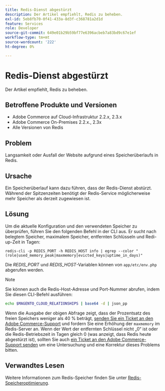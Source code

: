 ```yaml
---
title: Redis-Dienst abgestürzt
description: Der Artikel empfiehlt, Redis zu beheben.
exl-id: 5eb8fb70-0f41-433a-8d3f-c368781a2d1d
feature: Services
role: Developer
source-git-commit: 649e01b29b59bf77e6396acbeb7a83bd9c67e1ef
workflow-type: tm+mt
source-wordcount: '222'
ht-degree: 0%

---
```


# Redis-Dienst abgestürzt

Der Artikel empfiehlt, Redis zu beheben.

## Betroffene Produkte und Versionen

* Adobe Commerce auf Cloud-Infrastruktur 2.2.x, 2.3.x
* Adobe Commerce On-Premises 2.2.x., 2.3x
* Alle Versionen von Redis

## Problem

Langsamkeit oder Ausfall der Website aufgrund eines Speicherüberlaufs in Redis.

## Ursache

Ein Speicherüberlauf kann dazu führen, dass der Redis-Dienst abstürzt. Während der Spitzenzeiten benötigt der Redis-Service möglicherweise mehr Speicher als derzeit zugewiesen ist.

## Lösung

Um die aktuelle Konfiguration und den verwendeten Speicher zu überprüfen, führen Sie den folgenden Befehl in der CLI aus. Er sucht nach belegtem Speicher, maximalem Speicher, entfernten Schlüsseln und Redi-up-Zeit in Tagen:

```
redis-cli -p REDIS_PORT -h REDIS_HOST info | egrep --color "(role|used_memory_peak|maxmemory|evicted_keys|uptime_in_days)"
```

Die *REDIS\_PORT* und *REDIS\_HOST*-Variablen können von `app/etc/env.php` abgerufen werden.

>[!NOTE]
>
>Sie können auch die Redis-Host-Adresse und Port-Nummer abrufen, indem Sie diesen CLI-Befehl ausführen:
>   
>   ```bash
>   echo $MAGENTO_CLOUD_RELATIONSHIPS | base64 -d | json_pp
>   ```


Wenn die Ausgabe der obigen Abfrage zeigt, dass der Prozentsatz des freien Speichers weniger als 40 % beträgt, [senden Sie ein Ticket an den Adobe Commerce-Support](/help/help-center-guide/help-center/magento-help-center-user-guide.md#submit-ticket) und fordern Sie eine Erhöhung der `maxmemory` im Redis-Server an. Wenn der Wert der entfernten Schlüssel nicht „0“ ist oder die Redis-Betriebszeit in Tagen gleich 0 (was anzeigt, dass Redis heute abgestürzt ist), sollten Sie auch [ein Ticket an den Adobe Commerce-Support senden](/help/help-center-guide/help-center/magento-help-center-user-guide.md#submit-ticket) um eine Untersuchung und eine Korrektur dieses Problems bitten.

## Verwandtes Lesen

Weitere Informationen zum Redis-Speicher finden Sie unter [Redis-Speicheroptimierung](https://redis.io/topics/memory-optimization).
